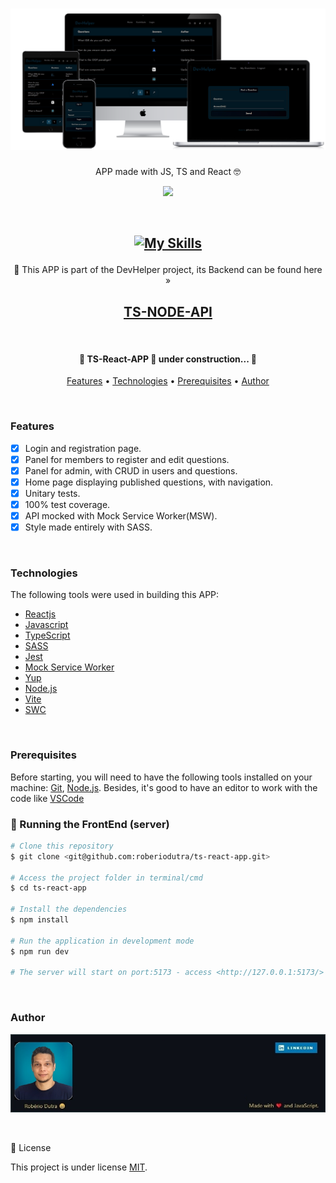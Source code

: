<h1 align="center">
  <img alt="TS-React-APP" title="#TS-React-APP" src="src/assets/all-devices-black.png" />
</h1>

<p align="center">APP made with JS, TS and React 🤓</p>

<p align="center">
  <img src="https://img.shields.io/conda/l/conda-forge/setuptools?color=036b52&logo=ghost&logoColor=036b52">
</p>

<br>

<h2 align="center">

[![My Skills](https://skills.thijs.gg/icons?i=js,ts,react,git,sass,jest,vite,nodejs)](https://skills.thijs.gg)

</h2>

<p align="center">🚀 This APP is part of the DevHelper project, its Backend can be found here » <h2 align="center"><a href="https://github.com/roberiodutra/ts-node-api">TS-NODE-API</a></h2></p>

<br>

<h4 align="center">
	🚧  TS-React-APP 🚀 under construction...  🚧
</h4>

<p align="center">
 <a href="#features">Features</a> •
 <a href="#technologies">Technologies</a> •
 <a href="#prerequisites">Prerequisites</a> •
 <a href="#author">Author</a>
</p>

<br>

### Features

- [x] Login and registration page.
- [x] Panel for members to register and edit questions.
- [x] Panel for admin, with CRUD in users and questions.
- [x] Home page displaying published questions, with navigation.
- [x] Unitary tests.
- [x] 100% test coverage.
- [x] API mocked with Mock Service Worker(MSW).
- [x] Style made entirely with SASS.

<br>

### Technologies

The following tools were used in building this APP:

- [Reactjs]()
- [Javascript]()
- [TypeScript]()
- [SASS]()
- [Jest]()
- [Mock Service Worker]()
- [Yup]()
- [Node.js](https://nodejs.org/en/)
- [Vite]()
- [SWC]()

<br>

### Prerequisites

Before starting, you will need to have the following tools installed on your machine:
[Git](https://git-scm.com), [Node.js](https://nodejs.org/en/).
Besides, it's good to have an editor to work with the code like [VSCode](https://code.visualstudio.com/)

### 🎲 Running the FrontEnd (server)

```bash
# Clone this repository
$ git clone <git@github.com:roberiodutra/ts-react-app.git>

# Access the project folder in terminal/cmd
$ cd ts-react-app

# Install the dependencies
$ npm install

# Run the application in development mode
$ npm run dev

# The server will start on port:5173 - access <http://127.0.0.1:5173/>
```

<br>

### Author

<a 
  href="https://www.linkedin.com/in/roberiodutra/"
  rel="nofollow">
<img 
    src="src/assets/author-github.jpg">
</a>

<br>

📝 License

This project is under license <a href="/LICENSE">MIT</a>.
